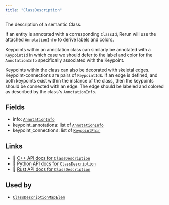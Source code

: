 ```yaml
---
title: "ClassDescription"
---
```


The description of a semantic Class.

If an entity is annotated with a corresponding `ClassId`, Rerun will use
the attached `AnnotationInfo` to derive labels and colors.

Keypoints within an annotation class can similarly be annotated with a
`KeypointId` in which case we should defer to the label and color for the
`AnnotationInfo` specifically associated with the Keypoint.

Keypoints within the class can also be decorated with skeletal edges.
Keypoint-connections are pairs of `KeypointId`s. If an edge is
defined, and both keypoints exist within the instance of the class, then the
keypoints should be connected with an edge. The edge should be labeled and
colored as described by the class's `AnnotationInfo`.

## Fields

* info: [`AnnotationInfo`](../datatypes/annotation_info.md)
* keypoint_annotations: list of [`AnnotationInfo`](../datatypes/annotation_info.md)
* keypoint_connections: list of [`KeypointPair`](../datatypes/keypoint_pair.md)

## Links
 * 🌊 [C++ API docs for `ClassDescription`](https://ref.rerun.io/docs/cpp/stable/structrerun_1_1datatypes_1_1ClassDescription.html)
 * 🐍 [Python API docs for `ClassDescription`](https://ref.rerun.io/docs/python/stable/common/datatypes#rerun.datatypes.ClassDescription)
 * 🦀 [Rust API docs for `ClassDescription`](https://docs.rs/rerun/latest/rerun/datatypes/struct.ClassDescription.html)


## Used by

* [`ClassDescriptionMapElem`](../datatypes/class_description_map_elem.md)
